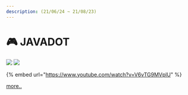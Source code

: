 ```yaml
---
description: (21/06/24 ~ 21/08/23)
---
```


# 🎮 JAVADOT

![](https://img.shields.io/badge/JAVA-007396?style=for-the-badge\&logo=java\&logoColor=white) ![](https://img.shields.io/badge/javafx-FF7800?style=for-the-badge\&logoColor=black)



{% embed url="https://www.youtube.com/watch?v=V6vTG9MVplU" %}

[more..](https://coqoa.tistory.com/39)

